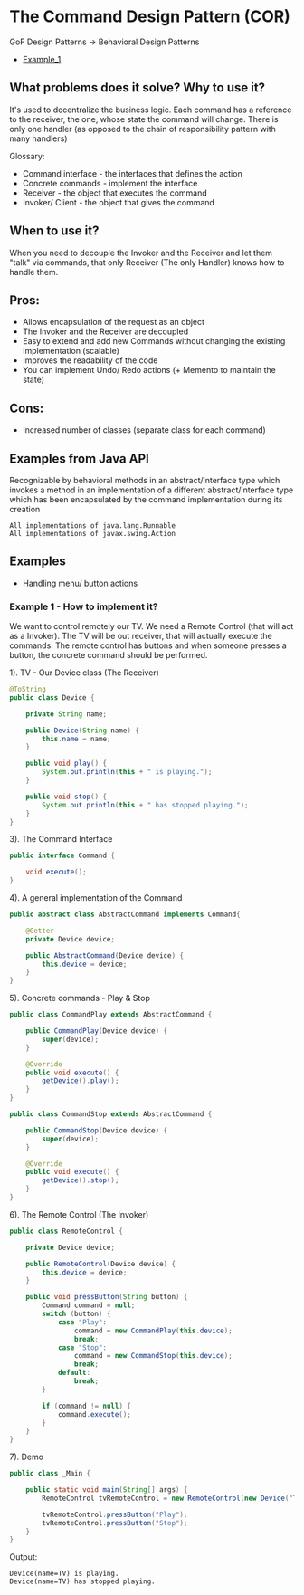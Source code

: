 # The Command Design Pattern (COR)

GoF Design Patterns -> Behavioral Design Patterns

- [Example_1](https://github.com/Iretha/ebook-design-patterns/tree/master/src/com/smdev/gof/behavioral/command) 

## What problems does it solve? Why to use it?
It's used to decentralize the business logic. 
Each command has a reference to the receiver, the one, whose state the command will change.
There is only one handler (as opposed to the chain of responsibility pattern with many handlers)

Glossary:
- Command interface  - the interfaces that defines the action
- Concrete commands - implement the interface
- Receiver - the object that executes the command
- Invoker/ Client - the object that gives the command

## When to use it?
When you need to decouple the Invoker and the Receiver and let them "talk" via commands, that only Receiver (The only Handler) 
knows how to handle them.

## Pros:
- Allows encapsulation of the request as an object
- The Invoker and the Receiver are decoupled
- Easy to extend and add new Commands without changing the existing implementation (scalable)
- Improves the readability of the code
- You can implement Undo/ Redo actions (+ Memento to maintain the state)

## Cons:
- Increased number of classes (separate class for each command)

## Examples from Java API
Recognizable by behavioral methods in an abstract/interface type which invokes a method in 
an implementation of a different abstract/interface type which has been encapsulated by the command 
implementation during its creation
```
All implementations of java.lang.Runnable
All implementations of javax.swing.Action
```
## Examples
- Handling menu/ button actions

### Example 1 - How to implement it?
We want to control remotely our TV. We need a Remote Control (that will act as a Invoker). The TV will be
out receiver, that will actually execute the commands. The remote control has buttons and when someone
presses a button, the concrete command should be performed.

1). TV - Our Device class (The Receiver)
```java
@ToString
public class Device {

    private String name;

    public Device(String name) {
        this.name = name;
    }

    public void play() {
        System.out.println(this + " is playing.");
    }

    public void stop() {
        System.out.println(this + " has stopped playing.");
    }
}
```
3). The Command Interface
```java
public interface Command {

    void execute();
}
```
4). A general implementation of the Command
```java
public abstract class AbstractCommand implements Command{

    @Getter
    private Device device;

    public AbstractCommand(Device device) {
        this.device = device;
    }
}
```
5). Concrete commands - Play & Stop
```java
public class CommandPlay extends AbstractCommand {

    public CommandPlay(Device device) {
        super(device);
    }

    @Override
    public void execute() {
        getDevice().play();
    }
}
```
```java
public class CommandStop extends AbstractCommand {

    public CommandStop(Device device) {
        super(device);
    }

    @Override
    public void execute() {
        getDevice().stop();
    }
}
```
6). The Remote Control (The Invoker)
```java
public class RemoteControl {

    private Device device;

    public RemoteControl(Device device) {
        this.device = device;
    }

    public void pressButton(String button) {
        Command command = null;
        switch (button) {
            case "Play":
                command = new CommandPlay(this.device);
                break;
            case "Stop":
                command = new CommandStop(this.device);
                break;
            default:
                break;
        }

        if (command != null) {
            command.execute();
        }
    }
}
```
7). Demo
```java
public class _Main {

    public static void main(String[] args) {
        RemoteControl tvRemoteControl = new RemoteControl(new Device("TV"));

        tvRemoteControl.pressButton("Play");
        tvRemoteControl.pressButton("Stop");
    }
}
```
Output:
```
Device(name=TV) is playing.
Device(name=TV) has stopped playing.
```
